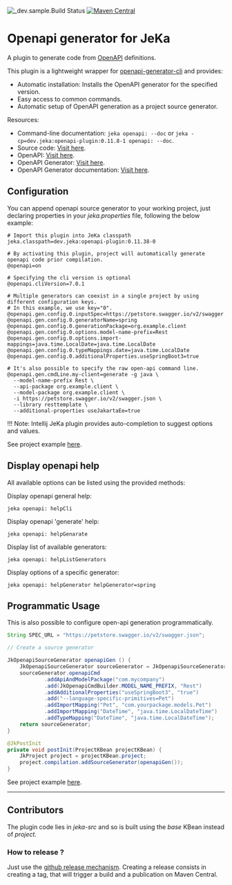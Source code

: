 ![_dev.sample.Build Status](https://github.com/jeka-dev/openapi-plugin/actions/workflows/main.yml/badge.svg)
[![Maven Central](https://img.shields.io/maven-central/v/dev.jeka/openapi-plugin)](https://search.maven.org/search?q=g:%22dev.jeka%22%20AND%20a:%22openapi-plugin%22)

# Openapi generator for JeKa

A plugin to generate code from [OpenAPI](https://www.openapis.org/) definitions.

This plugin is a lightweight wrapper for [openapi-generator-cli](https://openapi-generator.tech/docs/usage) and provides:

- Automatic installation: Installs the OpenAPI generator for the specified version.
- Easy access to common commands.
- Automatic setup of OpenAPI generation as a project source generator.

Resources:
  - Command-line documentation: `jeka openapi: --doc` or `jeka -cp=dev.jeka:openapi-plugin:0.11.8-1 openapi: --doc`.
  - Source code: [Visit here](jeka-src/dev/jeka/plugins/openapi/OpenapiKBean.java).
  - OpenAPI: [Visit here](https://www.openapis.org/).
  - OpenAPI Generator: [Visit here](https://openapi-generator.tech/docs/usage).
  - OpenAPI Generator documentation: [Visit here](https://openapi-generator.tech/docs/usage/#generate).

## Configuration

You can append openapi source generator to your working project, just declaring properties in your *jeka.properties* file, 
following the below example:

```properties
# Import this plugin into JeKa classpath
jeka.classpath=dev.jeka:openapi-plugin:0.11.38-0

# By activating this plugin, project will automatically generate openapi code prior compilation.
@openapi=on

# Specifying the cli version is optional
@openapi.cliVersion=7.0.1

# Multiple generators can coexist in a single project by using different configuration keys.
# In this example, we use key="0".
@openapi.gen.config.0.inputSpec=https://petstore.swagger.io/v2/swagger.json
@openapi.gen.config.0.generatorName=spring
@openapi.gen.config.0.generationPackage=org.example.client
@openapi.gen.config.0.options.model-name-prefix=Rest
@openapi.gen.config.0.options.import-mappings=java.time.LocalDate=java.time.LocalDate
@openapi.gen.config.0.typeMappings.date=java.time.LocalDate
@openapi.gen.config.0.additionalProperties.useSpringBoot3=true

# It's also possible to specify the raw open-api command line.
@openapi.gen.cmdLine.my-client=generate -g java \
  --model-name-prefix Rest \
  --api-package org.example.client \
  --model-package org.example.client \
  -i https://petstore.swagger.io/v2/swagger.json \
  --library resttemplate \
  --additional-properties useJakartaEe=true
```

!!! Note:
    Intellij JeKa plugin provides auto-completion to suggest options and values.


See project example [here](sample-props/jeka.properties).

## Display openapi help

All available options can be listed using the provided methods:

Display openapi general help:
```shell
jeka openapi: helpCli
```

Display openapi 'generate' help:
```shell
jeka openapi: helpGenarate
```

Display list of available generators:
```shell
jeka openapi: helpListGenerators
```

Display options of a specific generator:
```shell
jeka openapi: helpGenerator helpGenerator=spring
```

## Programmatic Usage

This is also possible to configure open-api generation programmatically.

```java
String SPEC_URL = "https://petstore.swagger.io/v2/swagger.json";

// Create a source generator

JkOpenapiSourceGenerator openapiGen () {
    JkOpenapiSourceGenerator sourceGenerator = JkOpenapiSourceGenerator.of("spring", SPEC_URL);
    sourceGenerator.openapiCmd
            .addApiAndModelPackage("com.mycompany")
            .add(JkOpenapiCmdBuilder.MODEL_NAME_PREFIX, "Rest")
            .addAdditionalProperties("useSpringBoot3", "true")
            .add("--language-specific-primitives=Pet")
            .addImportMapping("Pet", "com.yourpackage.models.Pet")
            .addImportMapping("DateTime", "java.time.LocalDateTime")
            .addTypeMapping("DateTime", "java.time.LocalDateTime");
    return sourceGenerator;
}

@JkPostInit
private void postInit(ProjectKBean projectKBean) {
    JkProject project = projectKBean.project;
    project.compilation.addSourceGenerator(openapiGen());
}
```

See project example [here](sample-prog/jeka-src/SampleProgBuild.java).

_______________
## Contributors

The plugin code lies in *jeka-src* and so is built using the *base* KBean instead of *project*.

### How to release ?

Just use the [github release mechanism](https://github.com/jeka-dev/openapi-plugin/releases).
Creating a release consists in creating a tag, that will trigger a build and a publication on Maven Central.

